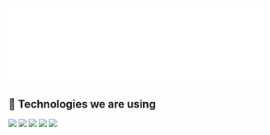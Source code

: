 [![Header](https://raw.githubusercontent.com/PuFGGs/vance-studios/be031b8eb2a050abd133b9e902ff665a9c3b2758/src/components/Header/assets/images/vpng2.png "Header")](https://strap-os.com/)

## 🔧 Technologies we are using
![](https://img.shields.io/badge/Code-TypeScript-informational?style=flat&logo=typescript&logoColor=white&color=2bbc8a)
![](https://img.shields.io/badge/Code-React-informational?style=flat&logo=react&logoColor=white&color=2bbc8a)
![](https://img.shields.io/badge/Code-Electron-informational?style=flat&logo=electron&logoColor=white&color=2bbc8a)
![](https://img.shields.io/badge/Code-CSharp-informational?style=flat&logo=csharp&logoColor=white&color=2bbc8a)
![](https://img.shields.io/badge/DB-SQLite-informational?style=flat&logo=sqlite&logoColor=white&color=2bbc8a)
